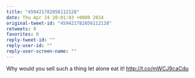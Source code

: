 ```yaml
---
title: "459421782056112128"
date: Thu Apr 24 20:01:03 +0000 2014
original-tweet-id: "459421782056112128"
retweets: 0
favorites: 0
reply-tweet-id: ""
reply-user-id: ""
reply-user-screen-name: ""
---
```

Why would you sell such a thing let alone eat it! http://t.co/mWCJ9caCdu
